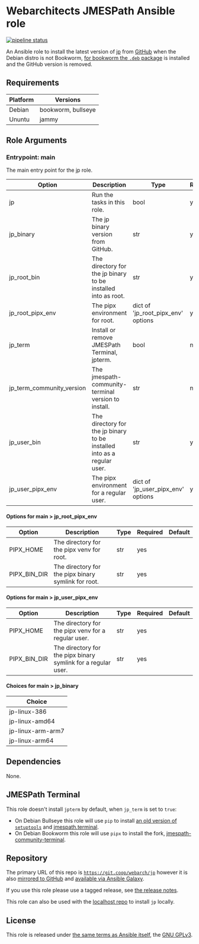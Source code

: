 # Webarchitects JMESPath Ansible role

[![pipeline status](https://git.coop/webarch/jp/badges/main/pipeline.svg)](https://git.coop/webarch/jp/-/commits/main)

An Ansible role to install the latest version of [jp](https://github.com/jmespath/jp) from [GitHub](https://github.com/jmespath/jp/releases/latest) when the Debian distro is not Bookworm, [for bookworm the `.deb` package](https://packages.debian.org/bookworm/jp) is installed and the GitHub version is removed.

<!-- BEGIN_ANSIBLE_DOCS -->

## Requirements

| Platform | Versions |
| -------- | -------- |
| Debian | bookworm, bullseye |
| Ununtu | jammy |

## Role Arguments

### Entrypoint: main

The main entry point for the jp role.

|Option|Description|Type|Required|Default|
|---|---|---|---|---|
| jp | Run the tasks in this role. | bool | yes | false |
| jp_binary | The jp binary version from GitHub. | str | yes |  |
| jp_root_bin | The directory for the jp binary to be installed into as root. | str | yes |  |
| jp_root_pipx_env | The pipx environment for root. | dict of 'jp_root_pipx_env' options | yes |  |
| jp_term | Install or remove JMESPath Terminal, jpterm. | bool | no | false |
| jp_term_community_version | The jmespath-community-terminal version to install. | str | no |  |
| jp_user_bin | The directory for the jp binary to be installed into as a regular user. | str | yes |  |
| jp_user_pipx_env | The pipx environment for a regular user. | dict of 'jp_user_pipx_env' options | yes |  |

#### Options for main > jp_root_pipx_env

|Option|Description|Type|Required|Default|
|---|---|---|---|---|
| PIPX_HOME | The directory for the pipx venv for root. | str | yes |  |
| PIPX_BIN_DIR | The directory for the pipx binary symlink for root. | str | yes |  |

#### Options for main > jp_user_pipx_env

|Option|Description|Type|Required|Default|
|---|---|---|---|---|
| PIPX_HOME | The directory for the pipx venv for a regular user. | str | yes |  |
| PIPX_BIN_DIR | The directory for the pipx binary symlink for a regular user. | str | yes |  |

#### Choices for main > jp_binary

|Choice|
|---|
| jp-linux-386 |
| jp-linux-amd64 |
| jp-linux-arm-arm7 |
| jp-linux-arm64 |


## Dependencies
None.

<!-- END_ANSIBLE_DOCS -->

## JMESPath Terminal

This role doesn't install `jpterm` by default, when `jp_term` is set to `true`:

* On Debian Bullseye this role will use `pip` to install [an old version of `setuptools`](https://github.com/jmespath/jmespath.terminal/issues/19#issuecomment-1156039074) and [jmespath.terminal](https://github.com/jmespath/jmespath.terminal).
* On Debian Bookworm this role will use `pipx` to install the fork, [jmespath-community-terminal](https://github.com/jmespath-community/jmespath.terminal).

## Repository

The primary URL of this repo is [`https://git.coop/webarch/jp`](https://git.coop/webarch/jp) however it is also [mirrored to GitHub](https://github.com/webarch-coop/ansible-role-jp) and [available via Ansible Galaxy](https://galaxy.ansible.com/chriscroome/jp).

If you use this role please use a tagged release, see [the release notes](https://git.coop/webarch/jp/-/releases).

This role can also be used with the [localhost repo](https://git.coop/webarch/localhost) to install `jp` locally.

## License

This role is released under [the same terms as Ansible itself](https://github.com/ansible/ansible/blob/devel/COPYING), the [GNU GPLv3](LICENSE).
